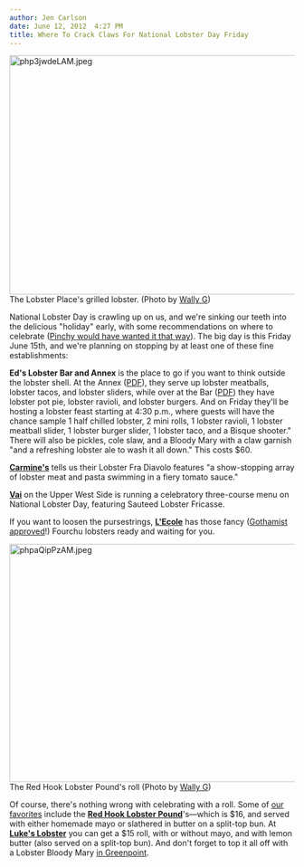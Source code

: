 ```yaml
---
author: Jen Carlson
date: June 12, 2012  4:27 PM
title: Where To Crack Claws For National Lobster Day Friday
---
```


<p><span class="mt-enclosure mt-enclosure-image" style="display: inline;"> <img alt="php3jwdeLAM.jpeg" src="https://web.archive.org/web/20120617163958im_/http://gothamist.com/attachments/arts_jen/php3jwdeLAM.jpeg" width="634" height="423" class="image-none"> </span><br>
<span class="photo_caption">The Lobster Place&apos;s grilled lobster. (Photo by <a href="https://web.archive.org/web/20120617163958/http://www.flickr.com/photos/wallyg/7236391460/">Wally G</a>)</span></p>

<p>National Lobster Day is crawling up on us, and we&apos;re sinking our teeth into the delicious &quot;holiday&quot; early, with some recommendations on where to celebrate (<a href="https://web.archive.org/web/20120617163958/http://www.youtube.com/watch?v=JsTO57M3KgA">Pinchy would have wanted it that way</a>). The big day is this Friday June 15th, and we&apos;re planning on stopping by at least one of these fine establishments:</p>

<p><strong>Ed&apos;s Lobster Bar and Annex</strong> is the place to go if you want to think outside the lobster shell. At the Annex (<a href="https://web.archive.org/web/20120617163958/http://www.lobsterbarnyc.com/wp-content/uploads/2011/10/EdsLobsterBar-Annex-Menu.pdf">PDF</a>), they serve up lobster meatballs, lobster tacos, and lobster sliders, while over at the Bar (<a href="https://web.archive.org/web/20120617163958/http://www.lobsterbarnyc.com/wp-content/uploads/2011/10/EdsLobsterBar-Menu.pdf">PDF</a>) they have lobster pot pie, lobster ravioli, and lobster burgers. And on Friday they&apos;ll be hosting a lobster feast starting at 4:30 p.m., where guests will have the chance sample 1 half chilled lobster, 2 mini rolls, 1 lobster ravioli, 1 lobster meatball slider, 1 lobster burger slider, 1 lobster taco, and a Bisque shooter.&quot; There will also be pickles, cole slaw, and a Bloody Mary with a claw garnish &quot;and a refreshing lobster ale to wash it all down.&quot; This costs $60.</p>

<p><a href="https://web.archive.org/web/20120617163958/http://www.yelp.com/biz/carmines-new-york"><strong>Carmine&apos;s</strong></a> tells us their Lobster Fra Diavolo features &quot;a show-stopping array of lobster meat and pasta swimming in a fiery tomato sauce.&quot;</p>

<p><a href="https://web.archive.org/web/20120617163958/http://www.yelp.com/biz/vai-restaurant-new-york"><strong>Vai</strong></a> on the Upper West Side is running a celebratory three-course menu on National Lobster Day, featuring Sauteed Lobster Fricasse.</p>

<p>If you want to loosen the pursestrings, <a href="https://web.archive.org/web/20120617163958/http://www.yelp.com/biz/l-ecole-new-york"><strong>L&apos;Ecole</strong></a> has those fancy (<a href="https://web.archive.org/web/20120617163958/http://gothamist.com/2012/05/30/test_driving_the_rolls_royce_of_lob.php#photo-1">Gothamist approved</a>!) Fourchu lobsters ready and waiting for you.</p>

<p><span class="mt-enclosure mt-enclosure-image" style="display: inline;"> <img alt="phpaQipPzAM.jpeg" src="https://web.archive.org/web/20120617163958im_/http://gothamist.com/attachments/arts_jen/phpaQipPzAM.jpeg" width="637" height="421" class="image-none"> </span><br>
<span class="photo_caption">The Red Hook Lobster Pound&apos;s roll (Photo by <a href="https://web.archive.org/web/20120617163958/http://www.flickr.com/photos/wallyg/5903164867/&quot;">Wally G</a>)</span></p>

<p>Of course, there&apos;s nothing wrong with celebrating with a roll. Some of <a href="https://web.archive.org/web/20120617163958/http://gothamist.com/2010/07/22/lobster_rolls.php#photo-1">our favorites</a> include the <a href="https://web.archive.org/web/20120617163958/http://redhooklobsterpound.com/"><strong>Red Hook Lobster Pound</strong></a>&apos;s&#x2014;which is $16, and served with either homemade mayo or slathered in butter on a split-top bun. At <a href="https://web.archive.org/web/20120617163958/http://www.lukeslobster.com/menu/"><strong>Luke&apos;s Lobster</strong></a> you can get a $15 roll, with or without mayo, and with lemon butter (also served on a split-top bun). And don&apos;t forget to top it all off with a Lobster Bloody Mary <a href="https://web.archive.org/web/20120617163958/http://gothamist.com/2012/05/30/a_food_drink_tour_of_greenpoint.php?gallery0Pic=6#photo-20">in Greenpoint</a>.</p>